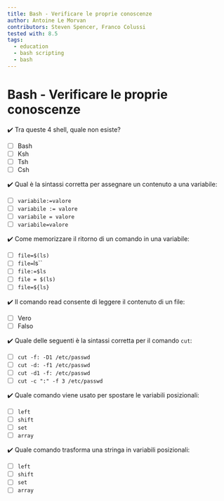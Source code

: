 ```yaml
---
title: Bash - Verificare le proprie conoscenze
author: Antoine Le Morvan
contributors: Steven Spencer, Franco Colussi
tested with: 8.5
tags:
  - education
  - bash scripting
  - bash
---
```


# Bash - Verificare le proprie conoscenze

:heavy_check_mark: Tra queste 4 shell, quale non esiste?

- [ ] Bash
- [ ] Ksh
- [ ] Tsh
- [ ] Csh

:heavy_check_mark: Qual è la sintassi corretta per assegnare un contenuto a una variabile:

- [ ] `variabile:=valore`
- [ ] `variabile := valore`
- [ ] `variabile = valore`
- [ ] `variabile=valore`

:heavy_check_mark: Come memorizzare il ritorno di un comando in una variabile:

- [ ] `file=$(ls)`
- [ ] `file=`ls``
- [ ] `file:=$ls`
- [ ] `file = $(ls)`
- [ ] `file=${ls}`

:heavy_check_mark: Il comando read consente di leggere il contenuto di un file:

- [ ] Vero
- [ ] Falso

:heavy_check_mark: Quale delle seguenti è la sintassi corretta per il comando `cut`:

- [ ] `cut -f: -D1 /etc/passwd`
- [ ] `cut -d: -f1 /etc/passwd`
- [ ] `cut -d1 -f: /etc/passwd`
- [ ] `cut -c ":" -f 3 /etc/passwd`

:heavy_check_mark: Quale comando viene usato per spostare le variabili posizionali:

- [ ] `left`
- [ ] `shift`
- [ ] `set`
- [ ] `array`

:heavy_check_mark: Quale comando trasforma una stringa in variabili posizionali:

- [ ] `left`
- [ ] `shift`
- [ ] `set`
- [ ] `array`
